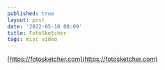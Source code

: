 ```yaml
---
published: true
layout: post
date: '2022-05-10 08:09'
title: FotoSketcher
tags: misc video 
---
```

[https://fotosketcher.com](https://fotosketcher.com)
